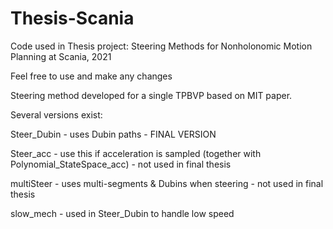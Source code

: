 # Thesis-Scania
Code used in Thesis project: Steering Methods for Nonholonomic Motion Planning at Scania, 2021

Feel free to use and make any changes

Steering method developed for a single TPBVP based on MIT paper.

Several versions exist:

Steer_Dubin - uses Dubin paths - FINAL VERSION

Steer_acc - use this if acceleration is sampled (together with Polynomial_StateSpace_acc) - not used in final thesis

multiSteer - uses multi-segments & Dubins when steering - not used in final thesis

slow_mech - used in Steer_Dubin to handle low speed

